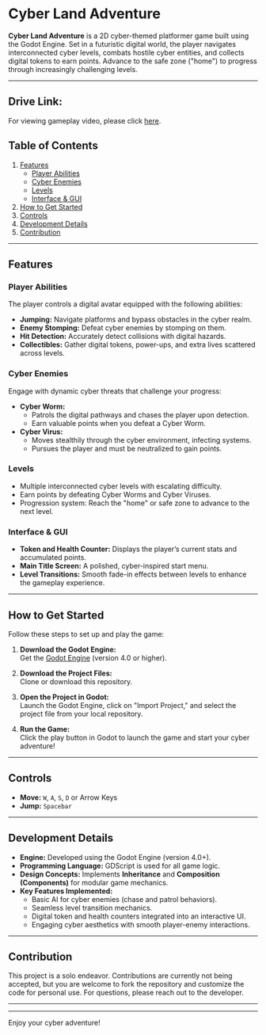 # **Cyber Land Adventure**

**Cyber Land Adventure** is a 2D cyber-themed platformer game built using the Godot Engine. Set in a futuristic digital world, the player navigates interconnected cyber levels, combats hostile cyber entities, and collects digital tokens to earn points. Advance to the safe zone ("home") to progress through increasingly challenging levels.

---

## **Drive Link:**  
For viewing gameplay video, please click [here](https://drive.google.com/file/d/1gR-k-vKKm7FOPdOY1eavmYLWfuGQ2nKm/view?usp=sharing).

## Table of Contents
1. [Features](#features)
    - [Player Abilities](#player-abilities)
    - [Cyber Enemies](#cyber-enemies)
    - [Levels](#levels)
    - [Interface & GUI](#interface--gui)
2. [How to Get Started](#how-to-get-started)
3. [Controls](#controls)
4. [Development Details](#development-details)
5. [Contribution](#contribution)

---

## Features

### Player Abilities  
The player controls a digital avatar equipped with the following abilities:
- **Jumping:** Navigate platforms and bypass obstacles in the cyber realm.
- **Enemy Stomping:** Defeat cyber enemies by stomping on them.
- **Hit Detection:** Accurately detect collisions with digital hazards.
- **Collectibles:** Gather digital tokens, power-ups, and extra lives scattered across levels.

### Cyber Enemies  
Engage with dynamic cyber threats that challenge your progress:
- **Cyber Worm:**  
  - Patrols the digital pathways and chases the player upon detection.
  - Earn valuable points when you defeat a Cyber Worm.
- **Cyber Virus:**  
  - Moves stealthily through the cyber environment, infecting systems.
  - Pursues the player and must be neutralized to gain points.

### Levels  
- Multiple interconnected cyber levels with escalating difficulty.
- Earn points by defeating Cyber Worms and Cyber Viruses.
- Progression system: Reach the "home" or safe zone to advance to the next level.

### Interface & GUI  
- **Token and Health Counter:** Displays the player’s current stats and accumulated points.
- **Main Title Screen:** A polished, cyber-inspired start menu.
- **Level Transitions:** Smooth fade-in effects between levels to enhance the gameplay experience.

---

## How to Get Started

Follow these steps to set up and play the game:

1. **Download the Godot Engine:**  
   Get the [Godot Engine](https://godotengine.org/) (version 4.0 or higher).

2. **Download the Project Files:**  
   Clone or download this repository.

3. **Open the Project in Godot:**  
   Launch the Godot Engine, click on "Import Project," and select the project file from your local repository.

4. **Run the Game:**  
   Click the play button in Godot to launch the game and start your cyber adventure!

---

## Controls

- **Move:** `W`, `A`, `S`, `D` or Arrow Keys  
- **Jump:** `Spacebar`

---

## Development Details

- **Engine:** Developed using the Godot Engine (version 4.0+).
- **Programming Language:** GDScript is used for all game logic.
- **Design Concepts:** Implements **Inheritance** and **Composition (Components)** for modular game mechanics.
- **Key Features Implemented:**  
  - Basic AI for cyber enemies (chase and patrol behaviors).  
  - Seamless level transition mechanics.  
  - Digital token and health counters integrated into an interactive UI.  
  - Engaging cyber aesthetics with smooth player-enemy interactions.

---

## Contribution

This project is a solo endeavor. Contributions are currently not being accepted, but you are welcome to fork the repository and customize the code for personal use. For questions, please reach out to the developer.

---



---

Enjoy your cyber adventure!
